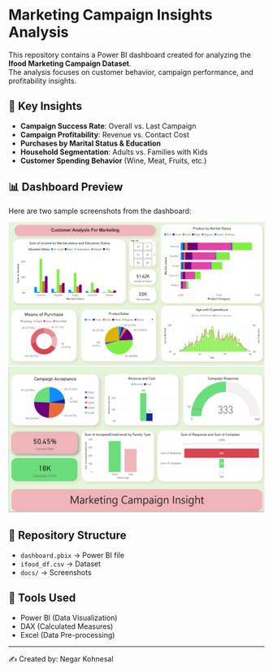 # Marketing Campaign Insights Analysis

This repository contains a Power BI dashboard created for analyzing the **Ifood Marketing Campaign Dataset**.  
The analysis focuses on customer behavior, campaign performance, and profitability insights.

## 🔎 Key Insights
- **Campaign Success Rate**: Overall vs. Last Campaign
- **Campaign Profitability**: Revenue vs. Contact Cost
- **Purchases by Marital Status & Education**
- **Household Segmentation**: Adults vs. Families with Kids
- **Customer Spending Behavior** (Wine, Meat, Fruits, etc.)

## 📊 Dashboard Preview
Here are two sample screenshots from the dashboard:

![Dashboard Screenshot 1](docs/Screenshot1.png)
![Dashboard Screenshot 2](docs/Screenshot2.png)

## 📂 Repository Structure
- `dashboard.pbix` → Power BI file  
- `ifood_df.csv` → Dataset  
- `docs/` → Screenshots  

## 🚀 Tools Used
- Power BI (Data Visualization)  
- DAX (Calculated Measures)  
- Excel (Data Pre-processing)  

---

✍️ Created by: Negar Kohnesal
